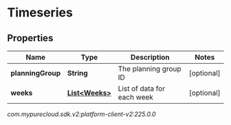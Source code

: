 # Timeseries


## Properties

| Name | Type | Description | Notes |
| ------------ | ------------- | ------------- | ------------- |
| **planningGroup** | **String** | The planning group ID |  [optional] |
| **weeks** | [**List&lt;Weeks&gt;**](Weeks) | List of data for each week |  [optional] |




_com.mypurecloud.sdk.v2:platform-client-v2:225.0.0_
